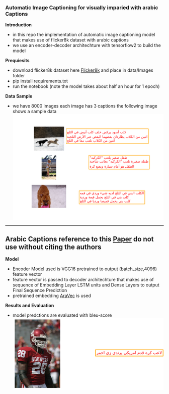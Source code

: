 ### Automatic Image Captioning for visually imparied with arabic Captions

**Introduction**
- in this repo the implementation of automatic image captioning model that makes use of flicker8k dataset with arabic captions 
- we use an encoder-decoder architechture with tensorflow2 to build the model


**Prequiesits**
- download flicker8k dataset here [Flicker8k]() and place in data/Images folder
- pip install requirements.txt
- run the notebook (note the model takes about half an hour for 1 epoch)

**Data Sample**
- we have 8000 images each image has 3 captions the following image shows a sample data
![](Images/data.png)

---
**Arabic Captions reference to this [Paper](https://www.researchgate.net/publication/340044948_Resources_and_End-to-End_Neural_Network_Models_for_Arabic_Image_Captioning) do not use without citing the authors**
---

**Model**
- Encoder Model used is VGG16 pretrained to output (batch_size,4096) feature vector 
- feature vector is passed to decoder architechture that makes use of sequence of Embedding Layer LSTM units and Dense Layers to output Final Sequence Prediction
- pretrained embedding [AraVec](https://github.com/bakrianoo/aravec) is used


**Results and Evaluation**

- model predctions are evaluated with bleu-score
![](Images/output.png)